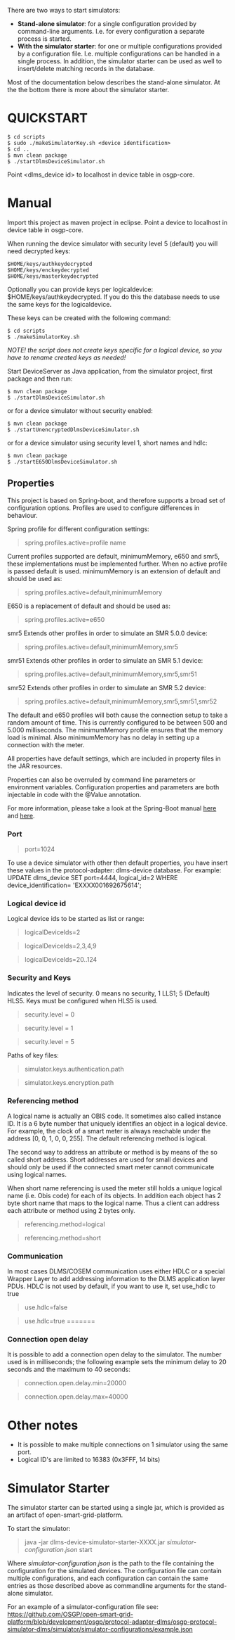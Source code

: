 <!--
SPDX-FileCopyrightText: Contributors to the GXF project

SPDX-License-Identifier: Apache-2.0
-->

There are two ways to start simulators:
- **Stand-alone simulator**: for a single configuration provided by command-line arguments. 
I.e. for every configuration a separate process is started.
- **With the simulator starter**: for one or multiple configurations provided by a configuration file.
I.e. multiple configurations can be handled in a single process.
In addition, the simulator starter can be used as well to insert/delete matching records in the database.

Most of the documentation below describes the stand-alone simulator. 
At the the bottom there is more about the simulator starter.


# QUICKSTART

    $ cd scripts
    $ sudo ./makeSimulatorKey.sh <device identification>
    $ cd ..
    $ mvn clean package
    $ ./startDlmsDeviceSimulator.sh

Point <dlms_device id> to localhost in device table in osgp-core.

# Manual

Import this project as maven project in eclipse.
Point a device to localhost in device table in osgp-core.

When running the device simulator with security level 5 (default) you will need decrypted keys:

    $HOME/keys/authkeydecrypted
    $HOME/keys/enckeydecrypted
    $HOME/keys/masterkeydecrypted

Optionally you can provide keys per logicaldevice: $HOME/keys/authkeydecrypted<logicaldeviceid>. If you do this the database needs to use the same keys for the logicaldevice.

These keys can be created with the following command:

    $ cd scripts
    $ ./makeSimulatorKey.sh

*NOTE! the script does not create keys specific for a logical device, so you have to rename created keys as needed!*

Start DeviceServer as Java application, from the simulator project, first package and then run:

    $ mvn clean package
    $ ./startDlmsDeviceSimulator.sh

or for a device simulator without security enabled:

    $ mvn clean package
    $ ./startUnencryptedDlmsDeviceSimulator.sh	

or for a device simulator using security level 1, short names and hdlc:

    $ mvn clean package
    $ ./startE650DlmsDeviceSimulator.sh	

## Properties

This project is based on Spring-boot, and therefore supports a broad set of configuration options. Profiles are used to configure differences in behaviour.

Spring profile for different configuration settings:
> spring.profiles.active=profile name

Current profiles supported are default, minimumMemory, e650 and smr5, these implementations must be implemented further. When no active profile is passed default is used. minimumMemory is an extension of default and should be used as:

> spring.profiles.active=default,minimumMemory

E650 is a replacement of default and should be used as:

> spring.profiles.active=e650

smr5 Extends other profiles in order to simulate an SMR 5.0.0 device:

> spring.profiles.active=default,minimumMemory,smr5

smr51 Extends other profiles in order to simulate an SMR 5.1 device:

> spring.profiles.active=default,minimumMemory,smr5,smr51

smr52 Extends other profiles in order to simulate an SMR 5.2 device:

> spring.profiles.active=default,minimumMemory,smr5,smr51,smr52

The default and e650 profiles will both cause the connection setup to take a random amount of time. This is currently configured to be between 500 and 5.000 milliseconds.
The minimumMemory profile ensures that the memory load is minimal. Also minimumMemory has no delay in setting up a connection with the meter.


All properties have default settings, which are included in property files in the JAR resources. 

Properties can also be overruled by command line parameters or environment variables.  Configuration properties and parameters are both injectable in code with the @Value annotation.

For more information, please take a look at the Spring-Boot manual [here](http://docs.spring.io/spring-boot/docs/current/reference/html/boot-features-profiles.html) and [here](http://docs.spring.io/spring-boot/docs/current/reference/html/boot-features-external-config.html#boot-features-external-config-profile-specific-properties).


### Port
> port=1024

To use a device simulator with other then default properties, you have insert these values in the protocol-adapter: dlms-device database.
For example:
UPDATE dlms_device SET port=4444, logical_id=2 WHERE device_identification= 'EXXXX001692675614';

### Logical device id
Logical device ids to be started as list or range:
> logicalDeviceIds=2

> logicalDeviceIds=2,3,4,9

> logicalDeviceIds=20..124

### Security and Keys
Indicates the level of security. 0 means no security, 1 LLS1; 5 (Default) HLS5. Keys must be configured when HLS5 is used.

> security.level = 0

> security.level = 1

> security.level = 5

Paths of key files:
> simulator.keys.authentication.path

> simulator.keys.encryption.path

### Referencing method
A logical name is actually an OBIS code. It sometimes also called instance ID. It is a 6 byte number that uniquely identifies an object in a logical device. For example, the clock of a smart meter is always reachable under the address [0, 0, 1, 0, 0, 255]. The default referencing method is logical.

The second way to address an attribute or method is by means of the so called short address. Short addresses are used for small devices and should only be used if the connected smart meter cannot communicate using logical names.

When short name referencing is used the meter still holds a unique logical name (i.e. Obis code) for each of its objects. In addition each object has 2 byte short name that maps to the logical name. Thus a client can address each attribute or method using 2 bytes only.

> referencing.method=logical

> referencing.method=short

### Communication
In most cases DLMS/COSEM communication uses either HDLC or a special Wrapper Layer to add addressing information to the DLMS application layer PDUs.
HDLC is not used by default, if you want to use it, set use_hdlc to true

> use.hdlc=false

> use.hdlc=true
=======
### Connection open delay
It is possible to add a connection open delay to the simulator. The number used is in milliseconds; the following example sets the minimum delay to 20 seconds and the maximum to 40 seconds:

> connection.open.delay.min=20000

> connection.open.delay.max=40000

# Other notes
- It is possible to make multiple connections on 1 simulator using the same port.
- Logical ID's are limited to 16383 (0x3FFF, 14 bits)

# Simulator Starter
The simulator starter can be started using a single jar, which is provided as an artifact of open-smart-grid-platform.

To start the simulator:

> java -jar dlms-device-simulator-starter-XXXX.jar _simulator-configuration.json_ start

Where _simulator-configuration.json_ is the path to the file containing the configuration for the simulated devices.
The configuration file can contain multiple configurations, and each configuration can contain the same
entries as those described above as commandline arguments for the stand-alone simulator.

For an example of a simulator-configuration file see:
https://github.com/OSGP/open-smart-grid-platform/blob/development/osgp/protocol-adapter-dlms/osgp-protocol-simulator-dlms/simulator/simulator-configurations/example.json
